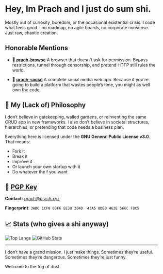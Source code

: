 # Hey, Im Prach and I just do sum shi.

Mostly out of curiosity, boredom, or the occasional existential crisis. I code what feels good - no roadmap, no agile boards, no corporate nonsense. Just raw, chaotic creation.

## Honorable Mentions

- 🔗 [**prach-browse**](https://github.com/prasifka/prach-browse) 
  A browser that doesn't ask for permission. Bypass restrictions, tunnel through censorship, and pretend HTTP still rules the world.

- 🧵 [**prach-social**](https://github.com/prasifka/prachsocial)
  A complete social media web app. Because if you're going to build a platform that wastes people’s time, you might as well own the code.

## 📜 My (Lack of) Philosophy

I don’t believe in gatekeeping, walled gardens, or reinventing the same CRUD app in new frameworks.
I also don’t believe in societal structures, hierarchies, or pretending that code needs a business plan.

Everything here is licensed under the **GNU General Public License v3.0**.  
That means: 
- Fork it 
- Break it 
- Improve it 
- Or launch your own startup with it 
- Do whatever the f you want

## 🔐 [PGP Key](./PGP-PUBLIC-KEY.asc)

**Contact:** [prach@prach.xyz](mailto:prach@prach.xyz)

**Fingerprint:** `3ADC 1CF0 03F6 EE38 304D  43A5 8DE0 462E 566C FBC5`

## 📈 Stats (who gives a shi anyway)

![Top Langs](https://github-readme-stats.vercel.app/api/top-langs/?username=prasifka&layout=compact&hide=css&theme=gruvbox)
![GitHub Stats](https://github-readme-stats.vercel.app/api?username=prasifka&show_icons=true&hide=prs&count_private=true&theme=gruvbox)

---

I don’t have a grand mission. I just make things. Sometimes they’re useful. Sometimes they’re dangerous. Sometimes they’re just funny.

Welcome to the fog of dust.
